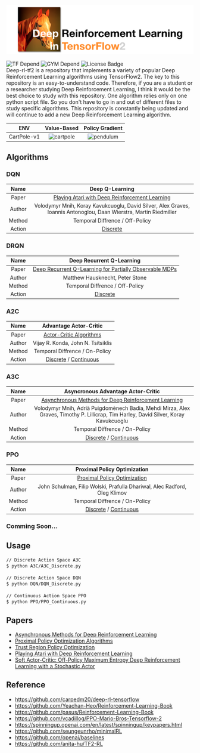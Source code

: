 

![logo](./assets/logo.png)

![TF Depend](https://img.shields.io/badge/TensorFlow-2.1-orange) ![GYM Depend](https://img.shields.io/badge/openai%2Fgym-0.17.1-blue) ![License Badge](https://img.shields.io/badge/license-Apache%202-green)<br>
Deep-rl-tf2 is a repository that implements a variety of popular Deep Reinforcement Learning algorithms using TensorFlow2. The key to this repository is an easy-to-understand code. Therefore, if you are a student or a researcher studying Deep Reinforcement Learning, I think it would be the best choice to study with this repository. One algorithm relies only on one python script file. So you don't have to go in and out of different files to study specific algorithms. This repository is constantly being updated and will continue to add a new Deep Reinforcement Learning algorithm.


|     ENV     |                   Value-Based                    |                 Policy Gradient                  |
| :---------: | :----------------------------------------------: | :----------------------------------------------: |
| CartPole-v1 | ![cartpole](./assets/vb_cartpole-v1.png) | ![pendulum](./assets/pg_cartpole-v1.png) |

## Algorithms

### DQN

|  Name  |                                                  Deep Q-Learning                                                   |
| :----: | :----------------------------------------------------------------------------------------------------------------: |
| Paper  |                 [Playing Atari with Deep Reinforcement Learning](https://arxiv.org/abs/1312.5602)                  |
| Author | Volodymyr Mnih, Koray Kavukcuoglu, David Silver, Alex Graves, Ioannis Antonoglou, Daan Wierstra, Martin Riedmiller |
| Method |                                          Temporal Diffrence / Off-Policy                                           |
| Action |                                         [Discrete](./DQN/DQN_Discrete.py)                                          |

### DRQN

|  Name  |                                  Deep Recurrent Q-Learning                                  |
| :----: | :-----------------------------------------------------------------------------------------: |
| Paper  | [Deep Recurrent Q-Learning for Partially Observable MDPs](https://arxiv.org/abs/1507.06527) |
| Author |                               Matthew Hausknecht, Peter Stone                               |
| Method |                               Temporal Diffrence / Off-Policy                               |
| Action |                             [Discrete](./DRQN/DRQN_Discrete.py)                             |

### A2C

|  Name  |                                  Advantage Actor-Critic                                  |
| :----: | :--------------------------------------------------------------------------------------: |
| Paper  | [Actor-Critic Algorithms](https://papers.nips.cc/paper/1786-actor-critic-algorithms.pdf) |
| Author |                            Vijay R. Konda, John N. Tsitsiklis                            |
| Method |                              Temporal Diffrence / On-Policy                              |
| Action |        [Discrete](./A2C/A2C_Discrete.py) / [Continuous](./A2C/A2C_Continuous.py)         |

### A3C

|  Name  |                                                  Asyncronous Advantage Actor-Critic                                                   |
| :----: | :-----------------------------------------------------------------------------------------------------------------------------------: |
| Paper  |                       [Asynchronous Methods for Deep Reinforcement Learning](https://arxiv.org/abs/1602.01783)                        |
| Author | Volodymyr Mnih, Adrià Puigdomènech Badia, Mehdi Mirza, Alex Graves, Timothy P. Lillicrap, Tim Harley, David Silver, Koray Kavukcuoglu |
| Method |                                                    Temporal Diffrence / On-Policy                                                     |
| Action |                               [Discrete](./A3C/A3C_Discrete.py) / [Continuous](./A3C/A3C_Continuous.py)                               |

### PPO

|  Name  |                       Proximal Policy Optimization                        |
| :----: | :-----------------------------------------------------------------------: |
| Paper  |     [Proximal Policy Optimization](https://arxiv.org/abs/1707.06347)      |
| Author | John Schulman, Filip Wolski, Prafulla Dhariwal, Alec Radford, Oleg Klimov |
| Method |                      Temporal Diffrence / On-Policy                       |
| Action | [Discrete](./PPO/PPO_Discrete.py) / [Continuous](./PPO/PPO_Continuous.py) |

### Comming Soon...

## Usage
```
// Discrete Action Space A3C
$ python A3C/A3C_Discrete.py

// Discrete Action Space DQN
$ python DQN/DQN_Discrete.py

// Continuous Action Space PPO
$ python PPO/PPO_Continuous.py
```

## Papers

- [Asynchronous Methods for Deep Reinforcement Learning](https://arxiv.org/abs/1602.01783)
- [Proximal Policy Optimization Algorithms](https://arxiv.org/abs/1707.06347)
- [Trust Region Policy Optimization](https://arxiv.org/abs/1502.05477)
- [Playing Atari with Deep Reinforcement Learning](https://arxiv.org/abs/1312.5602)
- [Soft Actor-Critic: Off-Policy Maximum Entropy Deep Reinforcement Learning with a Stochastic Actor](https://arxiv.org/abs/1801.01290)

## Reference

- https://github.com/carpedm20/deep-rl-tensorflow
- https://github.com/Yeachan-Heo/Reinforcement-Learning-Book
- https://github.com/pasus/Reinforcement-Learning-Book
- https://github.com/vcadillog/PPO-Mario-Bros-Tensorflow-2
- https://spinningup.openai.com/en/latest/spinningup/keypapers.html
- https://github.com/seungeunrho/minimalRL
- https://github.com/openai/baselines
- https://github.com/anita-hu/TF2-RL
